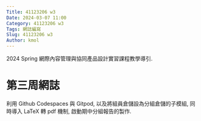 ```yaml
---
Title: 41123206 w3
Date: 2024-03-07 11:00
Category: 41123206 w3
Tags: 網誌編寫
Slug: 41123206 w3
Author: kmol
---
```


2024 Spring 網際內容管理與協同產品設計實習課程教學導引.

<!-- PELICAN_END_SUMMARY -->

# 第三周網誌
利用 Github Codespaces 與 Gitpod, 以及將組員倉儲設為分組倉儲的子模組, 同時導入 LaTeX 轉 pdf 機制, 啟動期中分組報告的製作.
